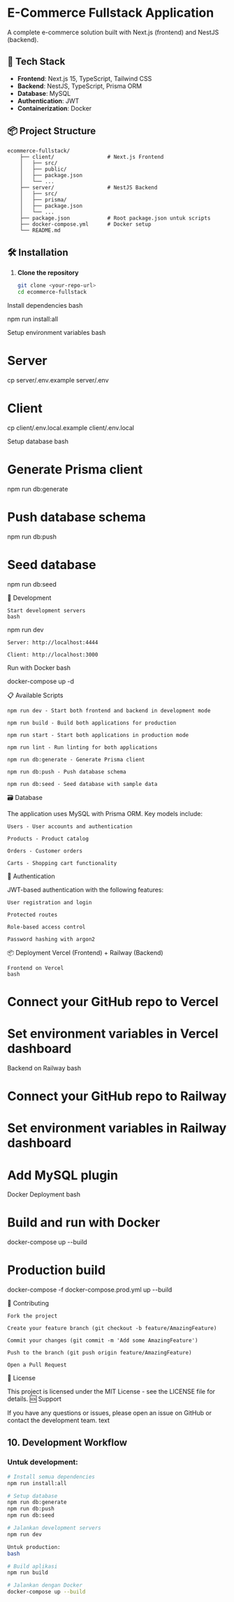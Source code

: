 # E-Commerce Fullstack Application

A complete e-commerce solution built with Next.js (frontend) and NestJS (backend).

## 🚀 Tech Stack

- **Frontend**: Next.js 15, TypeScript, Tailwind CSS
- **Backend**: NestJS, TypeScript, Prisma ORM
- **Database**: MySQL
- **Authentication**: JWT
- **Containerization**: Docker

## 📦 Project Structure

    ecommerce-fullstack/
        ├── client/                 # Next.js Frontend
        │   ├── src/
        │   ├── public/
        │   ├── package.json
        │   └── ...
        ├── server/                 # NestJS Backend
        │   ├── src/
        │   ├── prisma/
        │   ├── package.json
        │   └── ...
        ├── package.json            # Root package.json untuk scripts
        ├── docker-compose.yml      # Docker setup
        └── README.md

## 🛠️ Installation

1. **Clone the repository**
   ```bash
   git clone <your-repo-url>
   cd ecommerce-fullstack

Install dependencies
bash

npm run install:all

Setup environment variables
bash

# Server
cp server/.env.example server/.env

# Client  
cp client/.env.local.example client/.env.local

Setup database
bash

# Generate Prisma client
npm run db:generate

# Push database schema
npm run db:push

# Seed database
npm run db:seed

🚀 Development

    Start development servers
    bash

npm run dev

    Server: http://localhost:4444

    Client: http://localhost:3000

Run with Docker
bash

docker-compose up -d

📋 Available Scripts

    npm run dev - Start both frontend and backend in development mode

    npm run build - Build both applications for production

    npm run start - Start both applications in production mode

    npm run lint - Run linting for both applications

    npm run db:generate - Generate Prisma client

    npm run db:push - Push database schema

    npm run db:seed - Seed database with sample data

🗃️ Database

The application uses MySQL with Prisma ORM. Key models include:

    Users - User accounts and authentication

    Products - Product catalog

    Orders - Customer orders

    Carts - Shopping cart functionality

🔐 Authentication

JWT-based authentication with the following features:

    User registration and login

    Protected routes

    Role-based access control

    Password hashing with argon2

📦 Deployment
Vercel (Frontend) + Railway (Backend)

    Frontend on Vercel
    bash

# Connect your GitHub repo to Vercel
# Set environment variables in Vercel dashboard

Backend on Railway
bash

# Connect your GitHub repo to Railway
# Set environment variables in Railway dashboard
# Add MySQL plugin

Docker Deployment
bash

# Build and run with Docker
docker-compose up --build

# Production build
docker-compose -f docker-compose.prod.yml up --build

🤝 Contributing

    Fork the project

    Create your feature branch (git checkout -b feature/AmazingFeature)

    Commit your changes (git commit -m 'Add some AmazingFeature')

    Push to the branch (git push origin feature/AmazingFeature)

    Open a Pull Request

📄 License

This project is licensed under the MIT License - see the LICENSE file for details.
🆘 Support

If you have any questions or issues, please open an issue on GitHub or contact the development team.
text


## 10. Development Workflow

### Untuk development:
```bash
# Install semua dependencies
npm run install:all

# Setup database
npm run db:generate
npm run db:push  
npm run db:seed

# Jalankan development servers
npm run dev

Untuk production:
bash

# Build aplikasi
npm run build

# Jalankan dengan Docker
docker-compose up --build